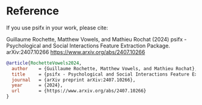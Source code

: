 # Reference

If you use psifx in your work, please cite:

Guillaume Rochette, Matthew Vowels, and Mathieu Rochat (2024) psifx - Psychological and Social Interactions Feature Extraction Package. arXiv:2407.10266 
https://www.arxiv.org/abs/2407.10266


```bibtex
@article{RochetteVowels2024,
  author    = {Guillaume Rochette, Matthew Vowels, and Mathieu Rochat},
  title     = {psifx - Psychological and Social Interactions Feature Extraction Package},
  journal   = {arXiv preprint arXiv:2407.10266},
  year      = {2024},
  url       = {https://www.arxiv.org/abs/2407.10266}
}
```